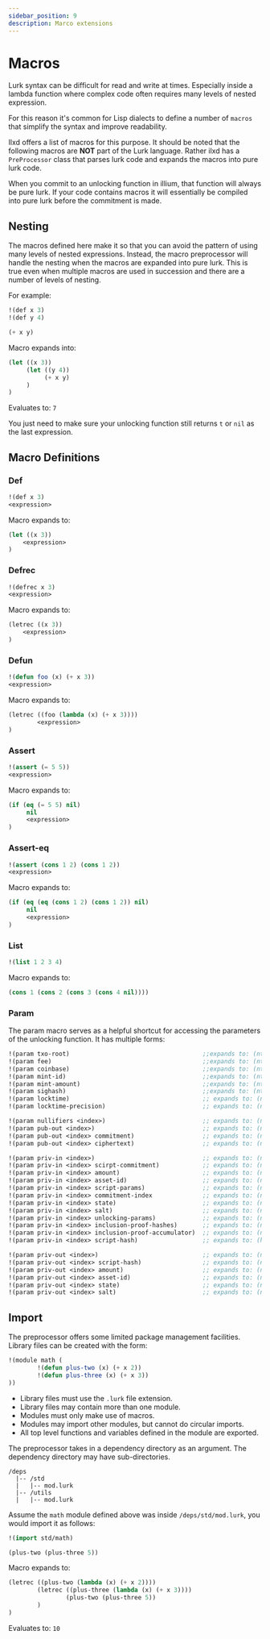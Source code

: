 ```yaml
---
sidebar_position: 9
description: Marco extensions
---
```


# Macros

Lurk syntax can be difficult for read and write at times. Especially inside a lambda function where complex code often
requires many levels of nested expression. 

For this reason it's common for Lisp dialects to define a number of `macros` that simplify the syntax and improve readability.

Ilxd offers a list of macros for this purpose. It should be noted that the following macros are **NOT** part of the
Lurk language. Rather ilxd has a `PreProcessor` class that parses lurk code and expands the macros into pure lurk code.

When you commit to an unlocking function in illium, that function will always be pure lurk. If your code contains macros
it will essentially be compiled into pure lurk before the commitment is made.

## Nesting

The macros defined here make it so that you can avoid the pattern of using many levels of nested expressions. Instead, the
macro preprocessor will handle the nesting when the macros are expanded into pure lurk. This is true even when multiple
macros are used  in succession and there are a number of levels of nesting.

For example:
```lisp
!(def x 3)
!(def y 4)

(+ x y)
```

Macro expands into:
```lisp
(let ((x 3))
     (let ((y 4))
          (+ x y)
     )
)
```
Evaluates to: `7`

You just need to make sure your unlocking function still returns `t` or `nil` as the last expression. 

## Macro Definitions

### Def

```lisp
!(def x 3)
<expression>
```

Macro expands to:
```lisp
(let ((x 3))
    <expression>
)
```

### Defrec

```lisp
!(defrec x 3)
<expression>
```

Macro expands to:
```lisp
(letrec ((x 3))
    <expression>
)
```

### Defun

```lisp
!(defun foo (x) (+ x 3))
<expression>
```

Macro expands to:
```lisp
(letrec ((foo (lambda (x) (+ x 3))))
        <expression>
)
```

### Assert
```lisp
!(assert (= 5 5))
<expression>
```
Macro expands to:
```lisp
(if (eq (= 5 5) nil)
     nil
     <expression>
)
```

### Assert-eq
```lisp
!(assert (cons 1 2) (cons 1 2))
<expression>
```
Macro expands to:
```lisp
(if (eq (eq (cons 1 2) (cons 1 2)) nil)
     nil
     <expression>
)
```

### List

```lisp
!(list 1 2 3 4)
```

Macro expands to:
```lisp
(cons 1 (cons 2 (cons 3 (cons 4 nil))))
```

### Param

The param macro serves as a helpful shortcut for accessing the parameters of the unlocking function. It has multiple 
forms:

```lisp
!(param txo-root)                                     ;;expands to: (nth 1 public-params)
!(param fee)                                          ;;expands to: (nth 2 public-params)
!(param coinbase)                                     ;;expands to: (nth 3 public-params)
!(param mint-id)                                      ;;expands to: (nth 4 public-params)
!(param mint-amount)                                  ;;expands to: (nth 5 public-params)
!(param sighash)                                      ;;expands to: (nth 7 public-params)
!(param locktime)                                     ;; expands to: (nth 8 public-params)
!(param locktime-precision)                           ;; expands to: (nth 9 public-params)

!(param nullifiers <index>)                           ;; expands to: (nth <index> (nth 0 public-params))
!(param pub-out <index>)                              ;; expands to: (nth <index> (nth 6 public-params))
!(param pub-out <index> commitment)                   ;; expands to: (nth 0 (nth <index> (nth 6 public-params)))
!(param pub-out <index> ciphertext)                   ;; expands to: (nth 1 (nth <index> (nth 6 public-params)))

!(param priv-in <index>)                              ;; expands to: (nth <index> (car private-params))
!(param priv-in <index> scirpt-commitment)            ;; expands to: (nth 0 (nth <index> (car private-params)))
!(param priv-in <index> amount)                       ;; expands to: (nth 1 (nth <index> (car private-params)))
!(param priv-in <index> asset-id)                     ;; expands to: (nth 2 (nth <index> (car private-params)))
!(param priv-in <index> script-params)                ;; expands to: (nth 3 (nth <index> (car private-params)))
!(param priv-in <index> commitment-index              ;; expands to: (nth 4 (nth <index> (car private-params)))
!(param priv-in <index> state)                        ;; expands to: (nth 5 (nth <index> (car private-params)))
!(param priv-in <index> salt)                         ;; expands to: (nth 6 (nth <index> (car private-params)))
!(param priv-in <index> unlocking-params)             ;; expands to: (nth 7 (nth <index> (car private-params)))
!(param priv-in <index> inclusion-proof-hashes)       ;; expands to: (nth 8 (nth <index> (car private-params)))
!(param priv-in <index> inclusion-proof-accumulator)  ;; expands to: (nth 9 (nth <index> (car private-params)))
!(param priv-in <index> script-hash)                  ;; expands to: (hash (cons ((car (nth <index> (car private-params))) (cons (nth 3 (nth <index> (car private-params))) nil)))

!(param priv-out <index>)                             ;; expands to: (nth <index> (car (cdr private-params)))
!(param priv-out <index> script-hash)                 ;; expands to: (nth 0 (nth <index> (car (cdr private-params))))
!(param priv-out <index> amount)                      ;; expands to: (nth 1 (nth <index> (car (cdr private-params))))
!(param priv-out <index> asset-id)                    ;; expands to: (nth 2 (nth <index> (car (cdr private-params))))
!(param priv-out <index> state)                       ;; expands to: (nth 3 (nth <index> (car (cdr private-params))))
!(param priv-out <index> salt)                        ;; expands to: (nth 4 (nth <index> (car (cdr private-params))))
```

## Import

The preprocessor offers some limited package management facilities. Library files can be created with the form:

```lisp 
!(module math (
        !(defun plus-two (x) (+ x 2))
        !(defun plus-three (x) (+ x 3))
))
```

- Library files must use the `.lurk` file extension.
- Library files may contain more than one module.
- Modules must only make use of macros.
- Modules may import other modules, but cannot do circular imports.
- All top level functions and variables defined in the module are exported.

The preprocessor takes in a dependency directory as an argument. The dependency directory may have sub-directories.

```
/deps
  |-- /std
  |   |-- mod.lurk
  |-- /utils
  |   |-- mod.lurk
```

Assume the `math` module defined above was inside `/deps/std/mod.lurk`, you would import it as follows:

```lisp
!(import std/math)

(plus-two (plus-three 5))
```

Macro expands to:
```lisp
(letrec ((plus-two (lambda (x) (+ x 2))))
        (letrec ((plus-three (lambda (x) (+ x 3))))
                (plus-two (plus-three 5)) 
        )
)
```
Evaluates to: `10`